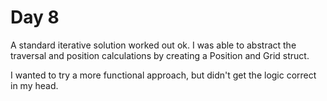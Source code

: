 # Day 8

A standard iterative solution worked out ok.
I was able to abstract the traversal and position calculations by creating a Position and Grid struct.

I wanted to try a more functional approach, but didn't get the logic correct in my head.